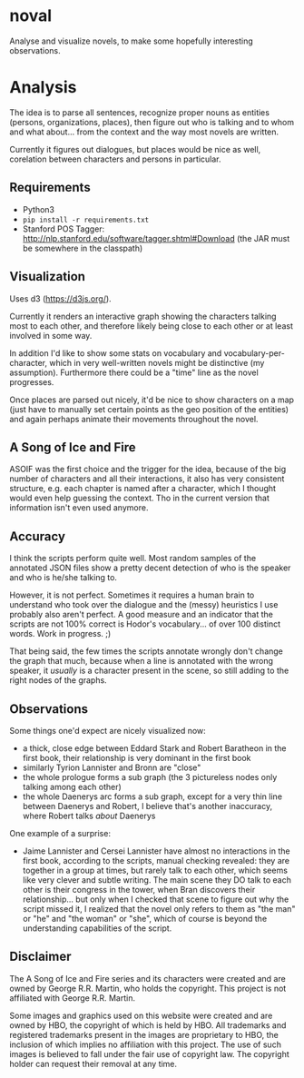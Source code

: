 # noval
Analyse and visualize novels, to make some hopefully interesting observations.

# Analysis
The idea is to parse all sentences, recognize proper nouns as entities (persons, organizations, places), 
then figure out who is talking and to whom and what about... from the context and the way most novels are written.

Currently it figures out dialogues, but places would be nice as well, corelation between characters and persons in particular.

## Requirements
 * Python3
 * `pip install -r requirements.txt`
 * Stanford POS Tagger: http://nlp.stanford.edu/software/tagger.shtml#Download (the JAR must be somewhere in the classpath)

## Visualization
Uses d3 (https://d3js.org/).

Currently it renders an interactive graph showing the characters talking most to each other, and therefore likely being
close to each other or at least involved in some way.

In addition I'd like to show some stats on vocabulary and vocabulary-per-character, which in very well-written novels
might be distinctive (my assumption). Furthermore there could be a "time" line as the novel progresses.

Once places are parsed out nicely, it'd be nice to show characters on a map (just have to manually set certain points
as the geo position of the entities) and again perhaps animate their movements throughout the novel.

## A Song of Ice and Fire
ASOIF was the first choice and the trigger for the idea, because of the big number of characters and all their interactions,
it also has very consistent structure, e.g. each chapter is named after a character, which I thought would even help
guessing the context. Tho in the current version that information isn't even used anymore.

## Accuracy
I think the scripts perform quite well. Most random samples of the annotated JSON files show a pretty decent
detection of who is the speaker and who is he/she talking to.

However, it is not perfect. Sometimes it requires a human brain to understand who took over the dialogue and
the (messy) heuristics I use probably also aren't perfect. A good measure and an indicator that the scripts
are not 100% correct is Hodor's vocabulary... of over 100 distinct words. Work in progress. ;)

That being said, the few times the scripts annotate wrongly don't change the graph that much, because when
a line is annotated with the wrong speaker, it *usually* is a character present in the scene, so still
adding to the right nodes of the graphs.

## Observations
Some things one'd expect are nicely visualized now:
 * a thick, close edge between Eddard Stark and Robert Baratheon in the first book, their relationship is very 
   dominant in the first book
 * similarly Tyrion Lannister and Bronn are "close"
 * the whole prologue forms a sub graph (the 3 pictureless nodes only talking among each other)
 * the whole Daenerys arc forms a sub graph, except for a very thin line between Daenerys and Robert, I believe that's
   another inaccuracy, where Robert talks *about* Daenerys

One example of a surprise:
 * Jaime Lannister and Cersei Lannister have almost no interactions in the first book, according to the scripts,
   manual checking revealed: they are together in a group at times, but rarely talk to each other, which seems
   like very clever and subtle writing. The main scene they DO talk to each other is their congress in the tower,
   when Bran discovers their relationship... but only when I checked that scene to figure out why the script
   missed it, I realized that the novel only refers to them as "the man" or "he" and "the woman" or "she", which
   of course is beyond the understanding capabilities of the script.

## Disclaimer
The A Song of Ice and Fire series and its characters were created and are owned by George R.R. Martin, 
who holds the copyright. This project is not affiliated with George R.R. Martin.

Some images and graphics used on this website were created and are owned by HBO, the copyright of which 
is held by HBO. All trademarks and registered trademarks present in the images are proprietary to HBO, 
the inclusion of which implies no affiliation with this project. The use of such images is believed to 
fall under the fair use of copyright law. The copyright holder can request their removal at any time.
